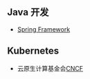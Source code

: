 ## Java 开发
+ [Spring Framework](https://spring.io/)

## Kubernetes
+ 云原生计算基金会[CNCF](https://www.cncf.io)
